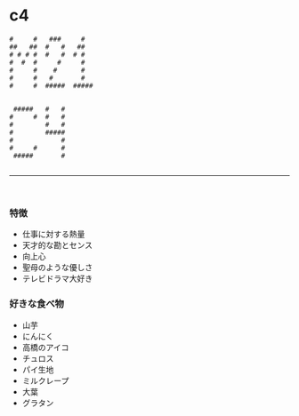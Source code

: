# c4
 
```
#     #   ###     #
##   ##  #   #   ##
# # # #  #   #  # #
#  #  #     #     #
#     #    #      #
#     #   #       #
#     #  #####  #####


 #####   #   #
#     #  #   #
#        #   #
#        #####
#            #
#     #      #
 #####       #
 
 ```

---
<br>

### 特徴
* 仕事に対する熱量
* 天才的な勘とセンス
* 向上心
* 聖母のような優しさ
* テレビドラマ大好き

### 好きな食べ物
 * 山芋
 * にんにく
 * 高橋のアイコ
 * チュロス
 * パイ生地
 * ミルクレープ
 * 大葉
 * グラタン


